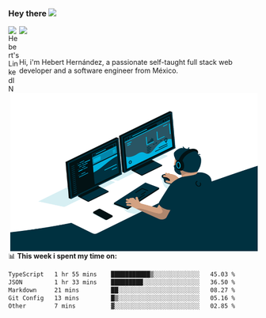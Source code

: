### Hey there <img src="https://media.giphy.com/media/hvRJCLFzcasrR4ia7z/giphy.gif" width="25px">
<a href="https://www.linkedin.com/in/evertcode/" target="_blank">
  <img align="left" alt="Hebert's LinkedIN" width="22px" src="https://raw.githubusercontent.com/peterthehan/peterthehan/master/assets/linkedin.svg" />
</a>

![](https://visitor-badge.glitch.me/badge?page_id=evertcode.evertcode)

<br />

Hi, i'm Hebert Hernández, a passionate self-taught full stack web developer and a software engineer from México.

<img align="right" alt="GIF" src="https://github.com/evertcode/evertcode/blob/master/code.gif?raw=true" width="500" height="320" />

📊 **This week i spent my time on:**

<!--START_SECTION:waka-->

```text
TypeScript   1 hr 55 mins    ███████████▒░░░░░░░░░░░░░   45.03 %
JSON         1 hr 33 mins    █████████░░░░░░░░░░░░░░░░   36.50 %
Markdown     21 mins         ██░░░░░░░░░░░░░░░░░░░░░░░   08.27 %
Git Config   13 mins         █▒░░░░░░░░░░░░░░░░░░░░░░░   05.16 %
Other        7 mins          ▓░░░░░░░░░░░░░░░░░░░░░░░░   02.85 %
```

<!--END_SECTION:waka-->
